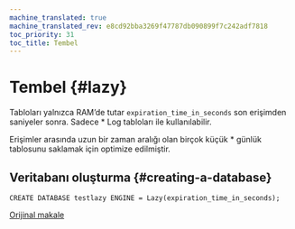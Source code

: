 ```yaml
---
machine_translated: true
machine_translated_rev: e8cd92bba3269f47787db090899f7c242adf7818
toc_priority: 31
toc_title: Tembel
---
```


# Tembel {#lazy}

Tabloları yalnızca RAM’de tutar `expiration_time_in_seconds` son erişimden saniyeler sonra. Sadece \* Log tabloları ile kullanılabilir.

Erişimler arasında uzun bir zaman aralığı olan birçok küçük \* günlük tablosunu saklamak için optimize edilmiştir.

## Veritabanı oluşturma {#creating-a-database}

    CREATE DATABASE testlazy ENGINE = Lazy(expiration_time_in_seconds);

[Orijinal makale](https://clickhouse.tech/docs/en/database_engines/lazy/) <!--hide-->
